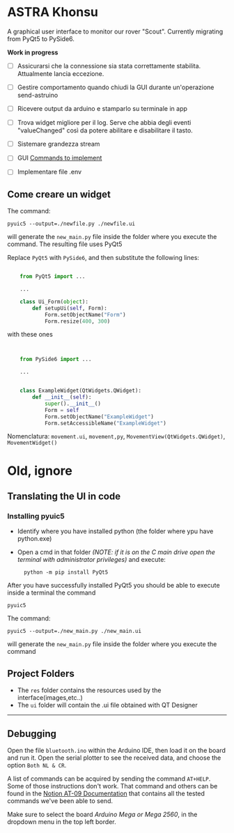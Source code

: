 
# ASTRA Khonsu

A graphical user interface to monitor our rover "Scout". Currently migrating from PyQt5 to PySide6.

**Work in progress**

- [ ] Assicurarsi che la connessione sia stata correttamente stabilita. Attualmente lancia eccezione.
- [ ] Gestire comportamento quando chiudi la GUI durante un'operazione send-astruino
- [ ] Ricevere output da arduino e stamparlo su terminale in app
- [ ] Trova widget migliore per il log. Serve che abbia degli eventi "valueChanged" così da potere abilitare e disabilitare il tasto.
- [ ] Sistemare grandezza stream
- [ ] GUI [Commands to implement](https://www.notion.so/astra-team/Documentazione-comandi-e445912294c94576b910cc75a6e5b087)
- [ ] Implementare file .env


## Come creare un widget

The command:

    pyuic5 --output=./newfile.py ./newfile.ui

will generate the `new_main.py` file inside the folder where you execute the command.
The resulting file uses PyQt5

Replace `PyQt5` with `PySide6`, and then substitute the following lines:

``` python

    from PyQt5 import ... 

    ...

    class Ui_Form(object):
        def setupUi(self, Form):
            Form.setObjectName("Form")
            Form.resize(400, 300)
```

with these ones

``` python


    from PySide6 import ... 

    ...


    class ExampleWidget(QtWidgets.QWidget):
        def __init__(self):
            super().__init__()
            Form = self
            Form.setObjectName("ExampleWidget")
            Form.setAccessibleName("ExampleWidget")
```

Nomenclatura: `movement.ui`, `movement,py`, `MovementView(QtWidgets.QWidget)`, `MovementWidget()`

# Old, ignore

## Translating the UI in code

### Installing pyuic5

- Identify where you have installed python (the folder where ypu have python.exe)
- Open a cmd in that folder *(NOTE: if it is on the C main drive open the terminal with administrator privileges)* and execute: 

        python -m pip install PyQt5

After you have successfully installed PyQt5 you should be able to execute inside a terminal the command

    pyuic5

The command:

    pyuic5 --output=./new_main.py ./new_main.ui

will generate the `new_main.py` file inside the folder where you execute the command

## Project Folders
 - The `res` folder contains the resources used by the interface(images,etc..)
 - The `ui` folder will contain the .ui file obtained with QT Designer

---

## Debugging

Open the file `bluetooth.ino` within the Arduino IDE, then load it on the board and run it. Open the serial plotter to see the received data, and choose the option `Both NL & CR`.

A list of commands can be acquired by sending the command `AT+HELP`. Some of those instructions don't work. That command and others can be found in the [Notion AT-09 Documentation](https://www.notion.so/astra-team/Documentation-of-bluetooth-module-AT-09-4bb4d29fb7db46d291fcfd81fea8ce22) that contains all the tested commands we've been able to send.

Make sure to select the board *Arduino Mega or Mega 2560*, in the dropdown menu in the top left border.   